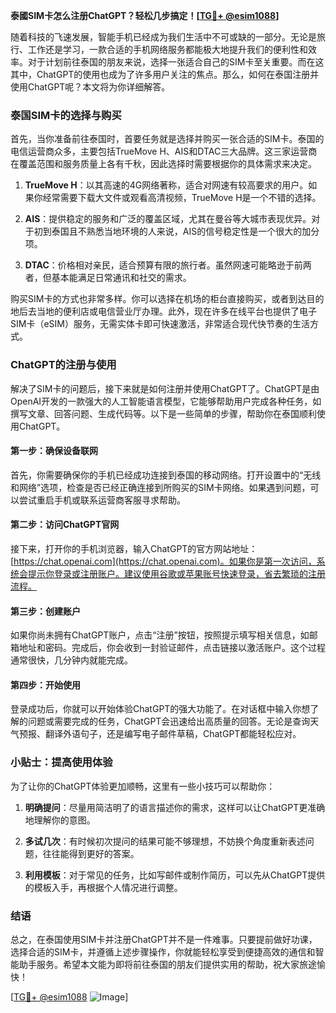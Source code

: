 **泰國SIM卡怎么注册ChatGPT？轻松几步搞定！[[TG💪+ @esim1088](https://t.me/s/esim1088)]**

随着科技的飞速发展，智能手机已经成为我们生活中不可或缺的一部分。无论是旅行、工作还是学习，一款合适的手机网络服务都能极大地提升我们的便利性和效率。对于计划前往泰国的朋友来说，选择一张适合自己的SIM卡至关重要。而在这其中，ChatGPT的使用也成为了许多用户关注的焦点。那么，如何在泰国注册并使用ChatGPT呢？本文将为你详细解答。

### 泰国SIM卡的选择与购买

首先，当你准备前往泰国时，首要任务就是选择并购买一张合适的SIM卡。泰国的电信运营商众多，主要包括TrueMove H、AIS和DTAC三大品牌。这三家运营商在覆盖范围和服务质量上各有千秋，因此选择时需要根据你的具体需求来决定。

1. **TrueMove H**：以其高速的4G网络著称，适合对网速有较高要求的用户。如果你经常需要下载大文件或观看高清视频，TrueMove H是一个不错的选择。
   
2. **AIS**：提供稳定的服务和广泛的覆盖区域，尤其在曼谷等大城市表现优异。对于初到泰国且不熟悉当地环境的人来说，AIS的信号稳定性是一个很大的加分项。

3. **DTAC**：价格相对亲民，适合预算有限的旅行者。虽然网速可能略逊于前两者，但基本能满足日常通讯和社交的需求。

购买SIM卡的方式也非常多样。你可以选择在机场的柜台直接购买，或者到达目的地后去当地的便利店或电信营业厅办理。此外，现在许多在线平台也提供了电子SIM卡（eSIM）服务，无需实体卡即可快速激活，非常适合现代快节奏的生活方式。

### ChatGPT的注册与使用

解决了SIM卡的问题后，接下来就是如何注册并使用ChatGPT了。ChatGPT是由OpenAI开发的一款强大的人工智能语言模型，它能够帮助用户完成各种任务，如撰写文章、回答问题、生成代码等。以下是一些简单的步骤，帮助你在泰国顺利使用ChatGPT。

#### 第一步：确保设备联网

首先，你需要确保你的手机已经成功连接到泰国的移动网络。打开设置中的“无线和网络”选项，检查是否已经正确连接到所购买的SIM卡网络。如果遇到问题，可以尝试重启手机或联系运营商客服寻求帮助。

#### 第二步：访问ChatGPT官网

接下来，打开你的手机浏览器，输入ChatGPT的官方网站地址：[https://chat.openai.com](https://chat.openai.com)。如果你是第一次访问，系统会提示你登录或注册账户。建议使用谷歌或苹果账号快速登录，省去繁琐的注册流程。

#### 第三步：创建账户

如果你尚未拥有ChatGPT账户，点击“注册”按钮，按照提示填写相关信息，如邮箱地址和密码。完成后，你会收到一封验证邮件，点击链接以激活账户。这个过程通常很快，几分钟内就能完成。

#### 第四步：开始使用

登录成功后，你就可以开始体验ChatGPT的强大功能了。在对话框中输入你想了解的问题或需要完成的任务，ChatGPT会迅速给出高质量的回答。无论是查询天气预报、翻译外语句子，还是编写电子邮件草稿，ChatGPT都能轻松应对。

### 小贴士：提高使用体验

为了让你的ChatGPT体验更加顺畅，这里有一些小技巧可以帮助你：

1. **明确提问**：尽量用简洁明了的语言描述你的需求，这样可以让ChatGPT更准确地理解你的意图。

2. **多试几次**：有时候初次提问的结果可能不够理想，不妨换个角度重新表述问题，往往能得到更好的答案。

3. **利用模板**：对于常见的任务，比如写邮件或制作简历，可以先从ChatGPT提供的模板入手，再根据个人情况进行调整。

### 结语

总之，在泰国使用SIM卡并注册ChatGPT并不是一件难事。只要提前做好功课，选择合适的SIM卡，并遵循上述步骤操作，你就能轻松享受到便捷高效的通信和智能助手服务。希望本文能为即将前往泰国的朋友们提供实用的帮助，祝大家旅途愉快！

[[TG💪+ @esim1088](https://t.me/s/esim1088) ![Image](https://i.postimg.cc/4NQfJmqS/Snipaste-2025-05-13-00-14-12.png)]